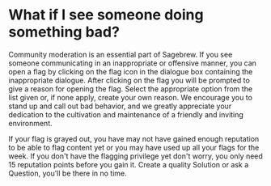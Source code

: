 # What if I see someone doing something bad? #
Community moderation is an essential part of Sagebrew. If you see someone 
communicating in an inappropriate or offensive manner, you can open a flag by 
clicking on the flag icon in the dialogue box containing the inappropriate 
dialogue. After clicking on the flag you will be prompted to give a reason 
for opening the flag. Select the appropriate option from the list given or, 
if none apply, create your own reason. We encourage you to stand up and 
call out bad behavior, and we greatly appreciate your dedication to the 
cultivation and maintenance of a friendly and inviting environment. 

If your flag is grayed out, you have may not have gained enough reputation 
to be able to flag content yet or you may have used up all your flags for the 
week. If you don't have the flagging privilege yet don't worry, you only need 
15 reputation points before you gain it. Create a quality Solution or ask a 
Question, you'll be there in no time.